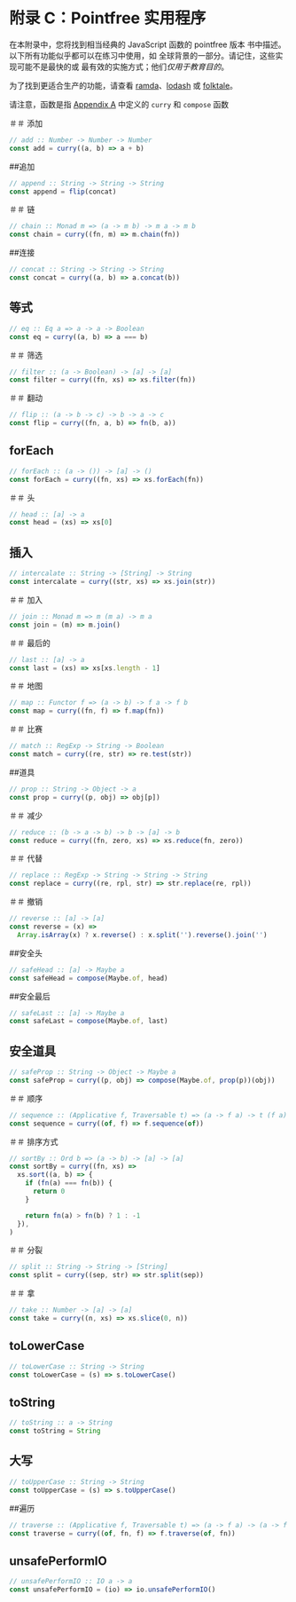 # 附录 C：Pointfree 实用程序

在本附录中，您将找到相当经典的 JavaScript 函数的 pointfree 版本
书中描述。以下所有功能似乎都可以在练习中使用，如
全球背景的一部分。请记住，这些实现可能不是最快的或
最有效的实施方式；他们*仅用于教育目的*。

为了找到更适合生产的功能，请查看
[ramda](https://ramdajs.com/)、[lodash](https://lodash.com/) 或 [folktale](http://folktale.origamitower.com/)。

请注意，函数是指 [Appendix A](./appendix_a.md) 中定义的 `curry` 和 `compose` 函数

＃＃ 添加

```js
// add :: Number -> Number -> Number
const add = curry((a, b) => a + b)
```

##追加

```js
// append :: String -> String -> String
const append = flip(concat)
```

＃＃ 链

```js
// chain :: Monad m => (a -> m b) -> m a -> m b
const chain = curry((fn, m) => m.chain(fn))
```

##连接

```js
// concat :: String -> String -> String
const concat = curry((a, b) => a.concat(b))
```

## 等式

```js
// eq :: Eq a => a -> a -> Boolean
const eq = curry((a, b) => a === b)
```

＃＃ 筛选

```js
// filter :: (a -> Boolean) -> [a] -> [a]
const filter = curry((fn, xs) => xs.filter(fn))
```

＃＃ 翻动

```js
// flip :: (a -> b -> c) -> b -> a -> c
const flip = curry((fn, a, b) => fn(b, a))
```

## forEach

```js
// forEach :: (a -> ()) -> [a] -> ()
const forEach = curry((fn, xs) => xs.forEach(fn))
```

＃＃ 头

```js
// head :: [a] -> a
const head = (xs) => xs[0]
```

## 插入

```js
// intercalate :: String -> [String] -> String
const intercalate = curry((str, xs) => xs.join(str))
```

＃＃ 加入

```js
// join :: Monad m => m (m a) -> m a
const join = (m) => m.join()
```

＃＃ 最后的

```js
// last :: [a] -> a
const last = (xs) => xs[xs.length - 1]
```

＃＃ 地图

```js
// map :: Functor f => (a -> b) -> f a -> f b
const map = curry((fn, f) => f.map(fn))
```

＃＃ 比赛

```js
// match :: RegExp -> String -> Boolean
const match = curry((re, str) => re.test(str))
```

##道具

```js
// prop :: String -> Object -> a
const prop = curry((p, obj) => obj[p])
```

＃＃ 减少

```js
// reduce :: (b -> a -> b) -> b -> [a] -> b
const reduce = curry((fn, zero, xs) => xs.reduce(fn, zero))
```

＃＃ 代替

```js
// replace :: RegExp -> String -> String -> String
const replace = curry((re, rpl, str) => str.replace(re, rpl))
```

＃＃ 撤销

```js
// reverse :: [a] -> [a]
const reverse = (x) =>
  Array.isArray(x) ? x.reverse() : x.split('').reverse().join('')
```

##安全头

```js
// safeHead :: [a] -> Maybe a
const safeHead = compose(Maybe.of, head)
```

##安全最后

```js
// safeLast :: [a] -> Maybe a
const safeLast = compose(Maybe.of, last)
```

## 安全道具

```js
// safeProp :: String -> Object -> Maybe a
const safeProp = curry((p, obj) => compose(Maybe.of, prop(p))(obj))
```

＃＃ 顺序

```js
// sequence :: (Applicative f, Traversable t) => (a -> f a) -> t (f a) -> f (t a)
const sequence = curry((of, f) => f.sequence(of))
```

＃＃ 排序方式

```js
// sortBy :: Ord b => (a -> b) -> [a] -> [a]
const sortBy = curry((fn, xs) =>
  xs.sort((a, b) => {
    if (fn(a) === fn(b)) {
      return 0
    }

    return fn(a) > fn(b) ? 1 : -1
  }),
)
```

＃＃ 分裂

```js
// split :: String -> String -> [String]
const split = curry((sep, str) => str.split(sep))
```

＃＃ 拿

```js
// take :: Number -> [a] -> [a]
const take = curry((n, xs) => xs.slice(0, n))
```

## toLowerCase

```js
// toLowerCase :: String -> String
const toLowerCase = (s) => s.toLowerCase()
```

## toString

```js
// toString :: a -> String
const toString = String
```

## 大写

```js
// toUpperCase :: String -> String
const toUpperCase = (s) => s.toUpperCase()
```

##遍历

```js
// traverse :: (Applicative f, Traversable t) => (a -> f a) -> (a -> f b) -> t a -> f (t b)
const traverse = curry((of, fn, f) => f.traverse(of, fn))
```

## unsafePerformIO

```js
// unsafePerformIO :: IO a -> a
const unsafePerformIO = (io) => io.unsafePerformIO()
```
